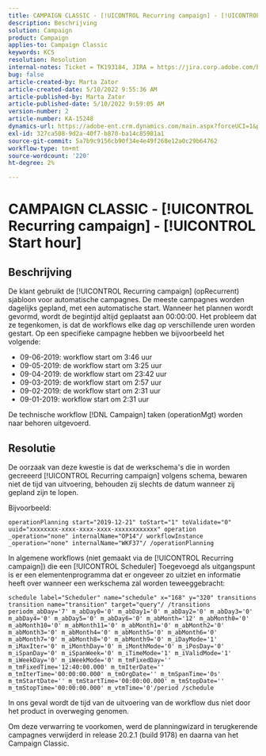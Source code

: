 ```yaml
---
title: CAMPAIGN CLASSIC - [!UICONTROL Recurring campaign] - [!UICONTROL Start hour]
description: Beschrijving
solution: Campaign
product: Campaign
applies-to: Campaign Classic
keywords: KCS
resolution: Resolution
internal-notes: Ticket = TK193184, JIRA = https://jira.corp.adobe.com/browse/NEO-18567
bug: false
article-created-by: Marta Zator
article-created-date: 5/10/2022 9:55:36 AM
article-published-by: Marta Zator
article-published-date: 5/10/2022 9:59:05 AM
version-number: 2
article-number: KA-15248
dynamics-url: https://adobe-ent.crm.dynamics.com/main.aspx?forceUCI=1&pagetype=entityrecord&etn=knowledgearticle&id=c8207854-47d0-ec11-a7b5-00224809c101
exl-id: 327ca508-9d2a-40f7-b870-ba14c85981a1
source-git-commit: 5a7b9c9156cb90f34e4e49f268e12a0c29b64762
workflow-type: tm+mt
source-wordcount: '220'
ht-degree: 2%

---
```


# CAMPAIGN CLASSIC - [!UICONTROL Recurring campaign] - [!UICONTROL Start hour]

## Beschrijving


De klant gebruikt de [!UICONTROL Recurring campaign] (opRecurrent) sjabloon voor automatische campagnes. De meeste campagnes worden dagelijks gepland, met een automatische start. Wanneer het plannen wordt gevormd, wordt de begintijd altijd geplaatst aan 00:00:00. Het probleem dat ze tegenkomen, is dat de workflows elke dag op verschillende uren worden gestart.
Op een specifieke campagne hebben we bijvoorbeeld het volgende:

- 09-06-2019: workflow start om 3:46 uur
- 09-05-2019: de workflow start om 3:25 uur
- 09-04-2019: de workflow start om 23:42 uur
- 09-03-2019: de workflow start om 2:57 uur
- 09-02-2019: de workflow start om 2:31 uur
- 09-01-2019: workflow start om 2:31 uur


De technische workflow [!DNL Campaign] taken (operationMgt) worden naar behoren uitgevoerd.


## Resolutie


De oorzaak van deze kwestie is dat de werkschema&#39;s die in worden gecreeerd [!UICONTROL Recurring campaign] volgens schema, bewaren niet de tijd van uitvoering, behouden zij slechts de datum wanneer zij gepland zijn te lopen.

Bijvoorbeeld:

`operationPlanning start="2019-12-21" toStart="1" toValidate="0" uuid="xxxxxxxx-xxxx-xxxx-xxxx-xxxxxxxxxxxx" operation _operation="none" internalName="OP14"/ workflowInstance _operation="none" internalName="WKF37"/ /operationPlanning`

In algemene workflows (niet gemaakt via de [!UICONTROL Recurring campaign]) die een [!UICONTROL Scheduler] Toegevoegd als uitgangspunt is er een elementenprogramma dat er ongeveer zo uitziet en informatie heeft over wanneer een werkschema zal worden teweeggebracht:

`schedule label="Scheduler" name="schedule" x="168" y="320" transitions transition name="transition" target="query"/ /transitions periodm_abDay='7' m_abDay0='0' m_abDay1='0' m_abDay2='0' m_abDay3='0' m_abDay4='0' m_abDay5='0' m_abDay6='0' m_abMonth='12' m_abMonth0='0' m_abMonth10='0' m_abMonth11='0' m_abMonth1='0' m_abMonth2='0' m_abMonth3='0' m_abMonth4='0' m_abMonth5='0' m_abMonth6='0' m_abMonth7='0' m_abMonth8='0' m_abMonth9='0' m_iDayMode='1' m_iMaxIter='0' m_iMonthDay='0' m_iMonthMode='0' m_iPosDay='0' m_iSpanDay='0' m_iSpanWeek='0' m_iTimeMode='1' m_iValidMode='1' m_iWeekDay='0' m_iWeekMode='0' m_tmFixedDay='' m_tmFixedTime='12:40:00.000' m_tmIterDate='' m_tmIterTime='00:00:00.000' m_tmOrgDate='' m_tmSpanTime='0s' m_tmStartDate='' m_tmStartTime='00:00:00.000' m_tmStopDate='' m_tmStopTime='00:00:00.000' m_vtmTime='0'/period /schedule`

In ons geval wordt de tijd van de uitvoering van de workflow dus niet door het product in overweging genomen.

Om deze verwarring te voorkomen, werd de planningwizard in terugkerende campagnes verwijderd in release 20.2.1 (build 9178) en daarna van het Campaign Classic.

